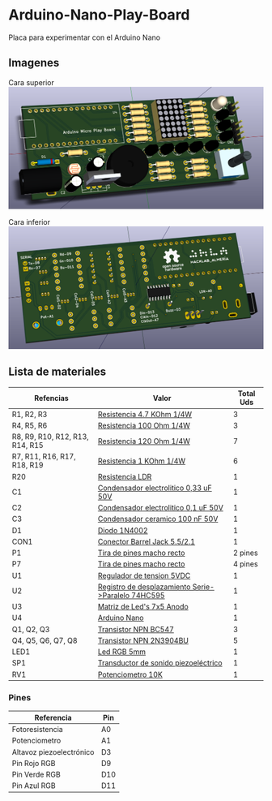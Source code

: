# Arduino-Nano-Play-Board
Placa para experimentar con el Arduino Nano

## Imagenes
Cara superior
![Cara superior](/Imagenes/cara_superior.png)

Cara inferior
![Cara inferior](/Imagenes/cara_inferior.png)


## Lista de materiales
Refencias | Valor | Total Uds
----------|-------|-----------
| R1, R2, R3 | [Resistencia 4.7 KOhm 1/4W](http://www.tme.eu/es/details/cf1_4w-4k3/resistencias-de-carbono-tht-14w/sr-passives/) | 3
| R4, R5, R6 | [Resistencia 100 Ohm 1/4W](http://www.tme.eu/es/details/cf1_4w-100r/resistencias-de-carbono-tht-14w/sr-passives/) | 3
| R8, R9, R10, R12, R13, R14, R15 | [Resistencia 120 Ohm 1/4W](http://www.tme.eu/es/details/cf1_4w-120r/resistencias-de-carbono-tht-14w/sr-passives/) | 7
| R7, R11, R16, R17, R18, R19 | [Resistencia 1 KOhm 1/4W](http://www.tme.eu/es/details/cf1_4w-1k/resistencias-de-carbono-tht-14w/sr-passives/) | 6
| R20 | [Resistencia LDR](http://www.tme.eu/es/details/pgm5516/fotoresistencias/token/) | 1
| C1 | [Condensador electrolitico 0,33 uF 50V](http://www.tme.eu/es/details/umt1hr33mdd/condensadores-electroliticos-tht-105c/nichicon/) | 1
| C2 | [Condensador electrolitico 0,1 uF 50V](http://www.tme.eu/es/details/umt1h0r1mdd/condensadores-electroliticos-tht-105c/nichicon/) | 1
| C3 | [Condensador ceramico 100 nF 50V](http://www.tme.eu/es/details/cc-100n/condensadores-ceramicos-tht-50v/sr-passives/) | 1
| D1 | [Diodo 1N4002](http://www.tme.eu/es/details/1n4002-dc/diodos-universales-tht/dc-components/1n4002/) | 1
| CON1 | [Conector Barrel Jack 5.5/2.1](http://www.tme.eu/es/details/fc68148/conectores-dc/cliff/) | 1
| P1 | [Tira de pines macho recto](http://www.tme.eu/es/details/4-103321-8/regletas-y-enchufes-de-taco/te-connectivity/) | 2 pines
| P7 | [Tira de pines macho recto](http://www.tme.eu/es/details/4-103321-8/regletas-y-enchufes-de-taco/te-connectivity/) | 4 pines
| U1 | [Regulador de tension 5VDC](http://www.tme.eu/es/details/lm7805ct/estabilizadores-de-tension-no-regulados/fairchild-semiconductor/) | 1
| U2 | [Registro de desplazamiento Serie->Paralelo 74HC595](http://www.tme.eu/es/details/sn74hc595d/registros-corredores/texas-instruments/) | 1
| U3 | [Matriz de Led's 7x5 Anodo](http://www.tme.eu/es/details/lmd07057bue-101a/pantallas-led-matrices/wenrun/) | 1
| U4 | [Arduino Nano](https://www.arduino.cc/en/Main/ArduinoBoardNano) | 1
| Q1, Q2, Q3 | [Transistor NPN BC547](http://www.tme.eu/es/details/bc547cbk-dio/transistores-npn-tht/diotec-semiconductor/bc547cbk/)| 3
| Q4, Q5, Q6, Q7, Q8 | [Transistor NPN 2N3904BU](http://www.tme.eu/es/details/2n3904bu/transistores-npn-tht/fairchild-semiconductor/)| 5
| LED1 | [Led RGB 5mm](http://www.tme.eu/es/details/ostama5b31a/diodos-led-tht-5mm/optosupply/)| 1
| SP1 | [Transductor de sonido piezoeléctrico](http://www.tme.eu/es/details/ld-bzpn-1705/transductores-piezoelect-sin-generador/loudity/)| 1
| RV1 | [Potenciometro 10K](http://www.tme.eu/es/details/r9011-1-10k/potenciometros-de-carbono-de-una-revol/sr-passives/)| 1

### Pines
Referencia | Pin 
----------|-------
| Fotoresistencia | A0 |
| Potenciometro | A1 |
| Altavoz piezoelectrónico | D3 |
| Pin Rojo RGB | D9 |
| Pin Verde RGB | D10 |
| Pin Azul RGB | D11 |


